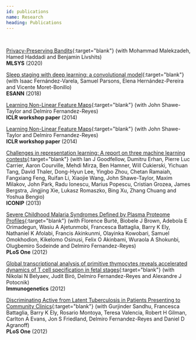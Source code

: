 ```yaml
---
id: publications
name: Research
heading: Publications
---
```


<!--- USAGE: JUST FILL AND ADD THIS

[NAZEV](LINK){:target="blank"} (with COAUTHORS)<br/>
**JOURNALNAME** (YEAR), CITATION, <a href="LINKDOI" target="blank"><i class="ai ai-doi ai"></i></a>
code and package <a href="LINKCODE" target="blank"><i class="fas fa-keyboard"></i></a>
<br/>
-->


<br/>

[Privacy-Preserving Bandits](https://arxiv.org/abs/1909.04421){:target="blank"} (with Mohammad Malekzadeh, Hamed Haddadi and Benjamin Livshits)<br/>
**MLSYS** (2020) <br/>

[Sleep staging with deep learning: a convolutional model](https://www.elen.ucl.ac.be/Proceedings/esann/esannpdf/es2018-59.pdf){:target="blank"} (with Isaac Fernández-Varela, Samuel Parsons, Elena Hernández-Pereira and Vicente Moret-Bonillo)<br/>
**ESANN** (2018)<br/>

[Learning Non-Linear Feature Maps](https://arxiv.org/abs/1311.5636){:target="blank"} (with John Shawe-Taylor and Delmiro Fernandez-Reyes)<br/>
**ICLR workshop paper** (2014)<br/>

[Learning Non-Linear Feature Maps](https://arxiv.org/abs/1311.5636){:target="blank"} (with John Shawe-Taylor and Delmiro Fernandez-Reyes)<br/>
**ICLR workshop paper** (2014)<br/>

[Challenges in representation learning: A report on three machine learning contests](https://arxiv.org/abs/1307.0414){:target="blank"} (with Ian J Goodfellow, Dumitru Erhan, Pierre Luc Carrier, Aaron Courville, Mehdi Mirza, Ben Hamner, Will Cukierski, Yichuan Tang, David Thaler, Dong-Hyun Lee, Yingbo Zhou, Chetan Ramaiah, Fangxiang Feng, Ruifan Li, Xiaojie Wang, John Shawe-Taylor, Maxim Milakov, John Park, Radu Ionescu, Marius Popescu, Cristian Grozea, James Bergstra, Jingjing Xie, Lukasz Romaszko, Bing Xu, Zhang Chuang and Yoshua Bengio) <br/>
**ICONIP** (2013)<br/>

[Severe Childhood Malaria Syndromes Defined by Plasma Proteome Profiles](https://journals.plos.org/plosone/article?id=10.1371/journal.pone.0049778){:target="blank"} (with Florence Burté, Biobele J Brown, Adebola E Orimadegun, Wasiu A Ajetunmobi, Francesca Battaglia, Barry K Ely, Nathaniel K Afolabi, Francis Akinkunmi, Olayinka Kowobari, Samuel Omokhodion, Kikelomo Osinusi, Felix O Akinbami, Wuraola A Shokunbi, Olugbemiro Sodeinde and Delmiro Fernandez-Reyes) <br/>
**PLoS One** (2012)<br/>

[Global transcriptional analysis of primitive thymocytes reveals accelerated dynamics of T cell specification in fetal stages](https://link.springer.com/article/10.1007/s00251-012-0620-6){:target="blank"} (with Nikolai N Belyaev, Judit Biró, Delmiro Fernandez-Reyes and Alexandre J Potocnik) <br/>
**Immunogenetics** (2012)<br/>

[Discriminating Active from Latent Tuberculosis in Patients Presenting to Community Clinics](https://journals.plos.org/plosone/article?id=10.1371/journal.pone.0038080){:target="blank"} (with Gurjinder Sandhu, Francesca Battaglia, Barry K Ely, Rosario Montoya, Teresa Valencia, Robert H Gilman, Carlton A Evans, Jon S Friedland, Delmiro Fernandez-Reyes and Daniel D Agranoff) <br/>
**PLoS One** (2012)<br/>



